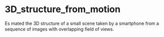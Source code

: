 # 3D_structure_from_motion
Es mated the 3D structure of a small scene taken by a smartphone from a sequence of images with overlapping ﬁeld of views.

